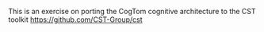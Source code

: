 This is an exercise on porting the CogTom cognitive architecture to the CST toolkit
https://github.com/CST-Group/cst
